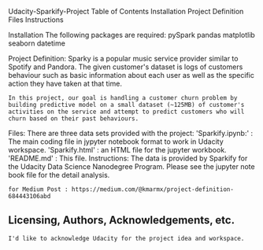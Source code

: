 Udacity-Sparkify-Project
	Table of Contents
	Installation
	Project Definition
	Files
	Instructions






Installation
	The following packages are required:
	pySpark
	pandas
	matplotlib
	seaborn
	datetime

Project Definition:
	Sparky is a popular music service provider similar to Spotify and Pandora. The given customer's dataset is logs of customers behaviour such as basic information about each user as well as the specific action they have taken at that time.

	In this project, our goal is handling a customer churn problem by building predictive model on a small dataset (~125MB) of customer's activities on the service and attempt to predict customers who will churn based on their past behaviours.

Files:
	There are three data sets provided with the project:
	'Sparkify.ipynb:' : The main coding file in jypyter notebook format to work in Udacity workspace.
	'Sparkify.html' : an HTML file for the jupyter workbook.
	'README.md' : This file.
Instructions:
	The data is provided by Sparkify for the Udacity Data Science Nanodegree Program. Please see the jupyter note book file for the detail analysis.
	
	for Medium Post : https://medium.com/@kmarmx/project-definition-684443106abd


## Licensing, Authors, Acknowledgements, etc.
	I'd like to acknowledge Udacity for the project idea and workspace.
